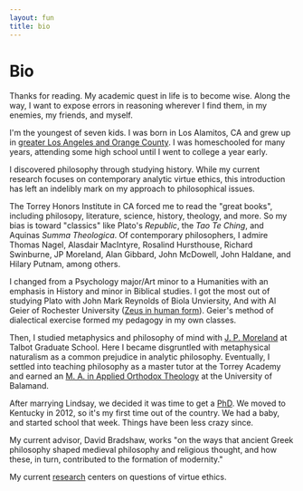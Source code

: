 ```yaml
---
layout: fun
title: bio
---
```


# Bio #

Thanks for reading. My academic quest in life is to become wise. Along the way, I want to expose errors in reasoning wherever I find them, in my enemies, my friends, and myself. 

I'm the youngest of seven kids. I was born in Los Alamitos, CA and grew up in [greater Los Angeles and Orange County](https://screen.yahoo.com/californians-drama-off-405-000000032.html). I was homeschooled for many years, attending some high school until I went to college a year early. 
 
I discovered philosophy through studying history. While my current research focuses on contemporary analytic virtue ethics, this introduction has left an indelibly mark on my approach to philosophical issues. 

The Torrey Honors Institute in CA forced me to read the "great books", including philosopy, literature, science, history, theology, and more. So my bias is toward "classics" like Plato's *Republic*, the *Tao Te Ching*, and Aquinas *Summa Theologica*. Of contemporary philosophers, I admire Thomas Nagel, Alasdair MacIntyre, Rosalind Hursthouse, Richard Swinburne, JP Moreland, Alan Gibbard, John McDowell, John Haldane, and Hilary Putnam, among others.

I changed from a Psychology major/Art minor to a Humanities with an emphasis in History and minor in Biblical studies. I got the most out of studying Plato with John Mark Reynolds of Biola Unviersity, And with Al Geier of Rochester University ([Zeus in human form](http://www.ratemyprofessors.com/ShowRatings.jsp?tid=190830)). Geier's method of dialectical exercise formed my pedagogy in my own classes. 

Then, I studied metaphysics and philosophy of mind with [J. P. Moreland](http://www.jpmoreland.com/) at Talbot Graduate School. Here I became disgruntled with metaphysical naturalism as a common prejudice in analytic philosophy. Eventually, I settled into teaching philosophy as a master tutor at the Torrey Academy and earned an [M. A. in Applied Orthodox Theology](http://www.antiochian.org/studies/st-stephens-ma-program) at the University of Balamand.  
 
After marrying Lindsay, we decided it was time to get a [PhD](http://keithbuhler.github.io/fun/phd). We moved to Kentucky in 2012, so it's my first time out of the country. We had a baby, and started school that week. Things have been less crazy since. 
 
My current advisor, David Bradshaw, works "on the ways that ancient Greek philosophy shaped medieval philosophy and religious thought, and how these, in turn, contributed to the formation of modernity." 

My current [research](/research) centers on questions of virtue ethics. 
